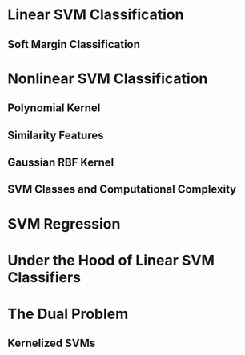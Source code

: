 
# Linear SVM Classification

## Soft Margin Classification




# Nonlinear SVM Classification
## Polynomial Kernel
## Similarity Features
## Gaussian RBF Kernel
## SVM Classes and Computational Complexity





# SVM Regression





# Under the Hood of Linear SVM Classifiers





# The Dual Problem


## Kernelized SVMs
